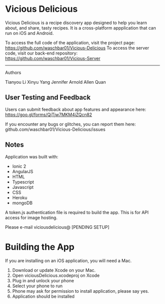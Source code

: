 # Vicious Delicious

Vicious Delicious is a recipe discovery app designed to help you learn about, and share, tasty recipes. It is a cross-platform appplication that can run on iOS and Android.

To access the full code of the application, visit the project page: https://github.com/waschbar01/Vicious-Delicious
To access the server code, visit our back-end repository: https://github.com/waschbar01/Vicious-Server

___
Authors

Tianyou Li
Xinyu Yang
Jennifer Arnold
Allen Quan

## User Testing and Feedback
Users can submit feedback about app features and appearance here:
https://goo.gl/forms/QjTjw7MKM4iZQcn82

If you encounter any bugs or glitches, you can report them here:
github.com/waschbar01/Vicious-Delicious/issues

## Notes

Application was built with:
- Ionic 2
- AngularJS
- HTML
- Typescript
- Javascript
- CSS
- Heroku
- mongoDB

A token.js authentication file is required to build the app. This is for API access for image hosting.

Please e-mail viciousdelicious@ [PENDING SETUP]

# Building the App

If you are installing on an iOS application, you will need a Mac.

1. Download or update Xcode on your Mac.
2. Open viciousDelicious.xcodeproj on Xcode
3. Plug in and unlock your phone
4. Select your phone to run
5. Phone may ask for permission to install application, please say yes.
6. Application should be installed
